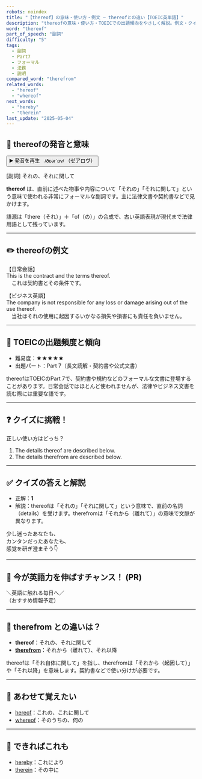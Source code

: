 ```yaml
---
robots: noindex
title: "【thereof】の意味・使い方・例文 ― thereofとの違い【TOEIC英単語】"
description: "thereofの意味・使い方・TOEICでの出題傾向をやさしく解説。例文・クイズ付きでthereofとの違いもわかりやすく学べます。"
word: "thereof"
part_of_speech: "副詞"
difficulty: "5"
tags:
  - 副詞
  - Part7
  - フォーマル
  - 法務
  - 説明
compared_word: "therefrom"
related_words:
  - "hereof"
  - "whereof"
next_words:
  - "hereby"
  - "therein"
last_update: "2025-05-04"
---
```


## 🔰 thereofの発音と意味

<button class="play-audio" onclick="playTTS('thereof')">
  <span class="play-audio-main">
    ▶️ 発音を再生　/ðɛərˈɒv/
  </span>
  <span class="play-audio-sub">
    （ゼアロヴ）
  </span>
</button>

[副詞] それの、それに関して

**thereof** は、直前に述べた物事や内容について「それの」「それに関して」という意味で使われる非常にフォーマルな副詞です。主に法律文書や契約書などで見かけます。

語源は「there（それ）」＋「of（の）」の合成で、古い英語表現が現代まで法律用語として残っています。

---

## ✏️ thereofの例文

【日常会話】  
This is the contract and the terms thereof.  
　これは契約書とその条件です。

【ビジネス英語】  
The company is not responsible for any loss or damage arising out of the use thereof.  
　当社はそれの使用に起因するいかなる損失や損害にも責任を負いません。

---

## 🎯 TOEICの出題頻度と傾向

- 難易度：★★★★★
- 出題パート：Part 7（長文読解・契約書や公式文書）

thereofはTOEICのPart 7で、契約書や規約などのフォーマルな文書に登場することがあります。日常会話ではほとんど使われませんが、法律やビジネス文書を読む際には重要な語です。

---

## ❓ クイズに挑戦！

正しい使い方はどっち？

1. The details thereof are described below.  
2. The details therefrom are described below.

---

## ✅ クイズの答えと解説

- 正解：**1**
- 解説：thereofは「それの」「それに関して」という意味で、直前の名詞（details）を受けます。therefromは「それから（離れて）」の意味で文脈が異なります。

少し迷ったあなたも、  
カンタンだったあなたも、  
感覚を研ぎ澄まそう👇️

---

## 🚀 今が英語力を伸ばすチャンス！ (PR)

<div class="info-center">
＼英語に触れる毎日へ／<br>  
（おすすめ情報予定）
</div>

---

## 🤔  therefrom との違いは？

- **thereof**：それの、それに関して
- **[therefrom](/therefrom)**：それから（離れて）、それ以降

thereofは「それ自体に関して」を指し、therefromは「それから（起因して）」や「それ以降」を意味します。契約書などで使い分けが必要です。

---

## 🧩 あわせて覚えたい

- [hereof](/hereof)：これの、これに関して
- [whereof](/whereof)：そのうちの、何の

---

## 📖 できればこれも

- [hereby](/hereby)：これにより
- [therein](/therein)：その中に

<!-- cvid: aid39_bid34 -->
